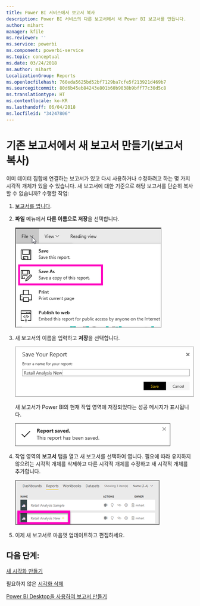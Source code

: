 ```yaml
---
title: Power BI 서비스에서 보고서 복사
description: Power BI 서비스의 다른 보고서에서 새 Power BI 보고서를 만듭니다.
author: mihart
manager: kfile
ms.reviewer: ''
ms.service: powerbi
ms.component: powerbi-service
ms.topic: conceptual
ms.date: 03/24/2018
ms.author: mihart
LocalizationGroup: Reports
ms.openlocfilehash: 760eda5625bd52bf7129ba7cfe5f213921d469b7
ms.sourcegitcommit: 80d6b45eb84243e801b60b9038b9bff77c30d5c8
ms.translationtype: HT
ms.contentlocale: ko-KR
ms.lasthandoff: 06/04/2018
ms.locfileid: "34247806"
---
```

# <a name="create-a-new-report-from-an-existing-report-copy-a-report"></a>기존 보고서에서 새 보고서 만들기(보고서 복사)
이미 데이터 집합에 연결하는 보고서가 있고 다시 사용하거나 수정하려고 하는 몇 가지 시각적 개체가 있을 수 있습니다.  새 보고서에 대한 기준으로 해당 보고서를 단순히 복사할 수 없습니까?  수행할 작업:

1. [보고서를 엽니다](service-report-open.md).
2. **파일** 메뉴에서 **다른 이름으로 저장**을 선택합니다.
   
   ![](media/power-bi-report-copy/powerbi-save-as.png)
3. 새 보고서의 이름을 입력하고 **저장**을 선택합니다.
   
   ![](media/power-bi-report-copy/savereport.png)
   
   새 보고서가 Power BI의 현재 작업 영역에 저장되었다는 성공 메시지가 표시됩니다.
   
   ![](media/power-bi-report-copy/savesuccess1.png)
4. 작업 영역의 **보고서** 탭을 열고 새 보고서를 선택하여 엽니다. 필요에 따라 유지하지 않으려는 시각적 개체를 삭제하고 다른 시각적 개체를 수정하고 새 시각적 개체를 추가합니다.
   
   ![](media/power-bi-report-copy/power-bi-workspace.png)
5. 이제 새 보고서로 마음껏 업데이트하고 편집하세요.

## <a name="next-steps"></a>다음 단계:
[새 시각화 만들기](power-bi-report-add-visualizations-ii.md)

필요하지 않은 [시각화 삭제](service-delete.md)

[Power BI Desktop을 사용하여 보고서 만들기](desktop-report-view.md)
